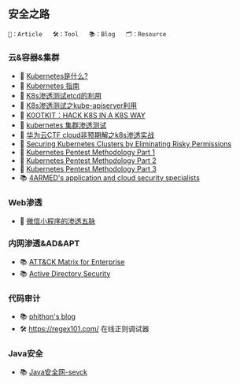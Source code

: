 ## 安全之路
```
📄：Article   🛠：Tool   📚：Blog   🗂：Resource
```


### 云&容器&集群

- 📄 [Kubernetes是什么?](https://www.redhat.com/zh/topics/containers/what-is-kubernetes)
- 📄 [Kubernetes 指南](https://www.bookstack.cn/read/feiskyer-kubernetes-handbook-202005/README.md)
- 📄 [K8s渗透测试etcd的利用](https://www.cdxy.me/?p=827)
- 📄 [K8s渗透测试之kube-apiserver利用](https://xz.aliyun.com/t/9031)
- 📄 [K0OTKIT：HACK K8S IN A K8S WAY](http://blog.nsfocus.net/k0otkithack-k8s-in-a-k8s-way/)
- 📄 [kubernetes 集群渗透测试](https://blog.riskivy.com/kubernetes-%E9%9B%86%E7%BE%A4%E6%B8%97%E9%80%8F%E6%B5%8B%E8%AF%95/)
- 📄 [华为云CTF cloud非预期解之k8s渗透实战](https://annevi.cn/2020/12/21/华为云ctf-cloud非预期解之k8s渗透实战)
- 📄 [Securing Kubernetes Clusters by Eliminating Risky Permissions](https://www.cyberark.com/resources/threat-research-blog/securing-kubernetes-clusters-by-eliminating-risky-permissions)
- 📄 [Kubernetes Pentest Methodology Part 1](https://www.cyberark.com/resources/threat-research-blog/kubernetes-pentest-methodology-part-1)
- 📄 [Kubernetes Pentest Methodology Part 2](https://www.cyberark.com/resources/threat-research-blog/kubernetes-pentest-methodology-part-2)
- 📄 [Kubernetes Pentest Methodology Part 3](https://securityboulevard.com/2019/11/kubernetes-pentest-methodology-part-3/)
- 📚 [4ARMED's application and cloud security specialists](https://www.4armed.com/blog/)

### Web渗透
- 📄 [微信小程序的渗透五脉](https://www.hackinn.com/index.php/archives/672/)

### 内网渗透&AD&APT
- 📚 [ATT&CK Matrix for Enterprise](https://adsecurity.org/)
- 📚 [Active Directory Security](https://adsecurity.org/)


### 代码审计
- 📚 [phithon's blog](https://www.leavesongs.com/)
- 🛠 https://regex101.com/ 在线正则调试器

### Java安全
- 📚 [Java安全网-sevck](https://javasec.cn/) 

